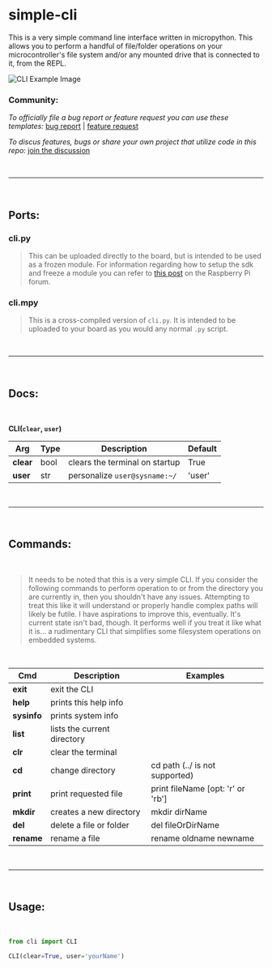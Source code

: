 # simple-cli

This is a very simple command line interface written in micropython. This allows you to perform a handful of file/folder operations on your microcontroller's file system and/or any mounted drive that is connected to it, from the REPL.

![CLI Example Image](https://i.imgur.com/Busi9DL.png "CLI Example")


### Community:

_To officially file a bug report or feature request you can use these templates:_   [bug report](https://github.com/OneMadGypsy/simple-cli/blob/main/.github/ISSUE_TEMPLATE/bug_report.md) | [feature request](https://github.com/OneMadGypsy/simple-cli/blob/main/.github/ISSUE_TEMPLATE/feature_request.md)

_To discus features, bugs or share your own project that utilize code in this repo:_   [join the discussion](https://github.com/OneMadGypsy/simple-cli/discussions/1)

<br />

------

<br />

## Ports:

### cli.py
>This can be uploaded directly to the board, but is intended to be used as a frozen module. For information regarding how to setup the sdk and freeze a module you can refer to [this post](https://www.raspberrypi.org/forums/viewtopic.php?f=146&t=306449#p1862108) on the Raspberry Pi forum.


### cli.mpy
>This is a cross-compiled version of `cli.py`. It is intended to be uploaded to your board as you would any normal `.py` script.

<br />

-------

<br />

## Docs:

<br />

**CLI(`clear`, `user`)**

 Arg       | Type   | Description                    | Default
 ----------|--------|--------------------------------|--------
 **clear** | bool   | clears the terminal on startup | True
 **user**  | str    | personalize `user@sysname:~/`  | 'user'
 
 <br />
 
 ------
 
 <br />
 
 ## Commands:
 
 <br />
 
>It needs to be noted that this is a very simple CLI. If you consider the following commands to perform operation to or from the directory you are currently in, then you shouldn't have any issues. Attempting to treat this like it will understand or properly handle complex paths will likely be futile. I have aspirations to improve this, eventually. It's current state isn't bad, though. It performs well if you treat it like what it is... a rudimentary CLI that simplifies some filesystem operations on embedded systems.
 
 <br />

 Cmd        | Description                  | Examples                              
------------|------------------------------|---------------------------------------
**exit**    | exit the CLI                 |                                       
**help**    | prints this help info        |                                       
**sysinfo** | prints system info           |                                       
**list**    | lists the current directory  |                                       
**clr**     | clear the terminal           |                                       
**cd**      | change directory             | cd path (../ is not supported)        
**print**   | print requested file         | print fileName [opt: \'r\' or \'rb\'] 
**mkdir**   | creates a new directory      | mkdir dirName                         
**del**     | delete a file or folder      | del fileOrDirName                     
**rename**  | rename a file                | rename oldname newname                

<br />
 
------
 
<br />
 
  
## Usage:

 <br />
 
```python
from cli import CLI

CLI(clear=True, user='yourName')
```

